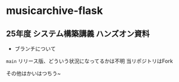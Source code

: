 # musicarchive-flask
## 25年度 システム構築講義 ハンズオン資料

- ブランチについて  
  
`main` リリース版、どういう状況になってるかは不明
当リポジトリはFork

その他はかいはつちう~
